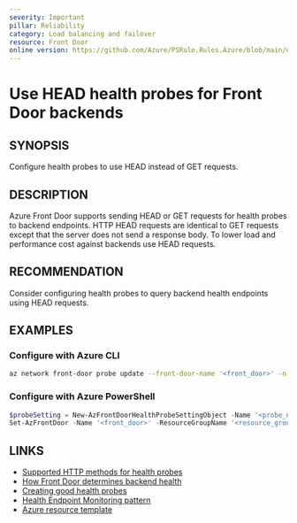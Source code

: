 ```yaml
---
severity: Important
pillar: Reliability
category: Load balancing and failover
resource: Front Door
online version: https://github.com/Azure/PSRule.Rules.Azure/blob/main/docs/en/rules/Azure.FrontDoor.ProbeMethod.md
---
```


# Use HEAD health probes for Front Door backends

## SYNOPSIS

Configure health probes to use HEAD instead of GET requests.

## DESCRIPTION

Azure Front Door supports sending HEAD or GET requests for health probes to backend endpoints.
HTTP HEAD requests are identical to GET requests except that the server does not send a response body.
To lower load and performance cost against backends use HEAD requests.

## RECOMMENDATION

Consider configuring health probes to query backend health endpoints using HEAD requests.

## EXAMPLES

### Configure with Azure CLI

```bash
az network front-door probe update --front-door-name '<front_door>' -n '<probe_name>' -g '<resource_group>' --probeMethod  'HEAD'
```

### Configure with Azure PowerShell

```powershell
$probeSetting = New-AzFrontDoorHealthProbeSettingObject -Name '<probe_name>' -HealthProbeMethod 'HEAD'
Set-AzFrontDoor -Name '<front_door>' -ResourceGroupName '<resource_group>' -HealthProbeSetting $probeSetting
```

## LINKS

- [Supported HTTP methods for health probes](https://docs.microsoft.com/en-gb/azure/frontdoor/front-door-health-probes#supported-http-methods-for-health-probes)
- [How Front Door determines backend health](https://docs.microsoft.com/azure/frontdoor/front-door-health-probes#how-front-door-determines-backend-health)
- [Creating good health probes](https://docs.microsoft.com/azure/architecture/framework/resiliency/monitoring#creating-good-health-probes)
- [Health Endpoint Monitoring pattern](https://docs.microsoft.com/azure/architecture/patterns/health-endpoint-monitoring)
- [Azure resource template](https://docs.microsoft.com/azure/templates/microsoft.network/frontdoors#HealthProbeSettingsProperties)

